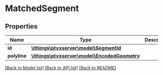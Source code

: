 # MatchedSegment

## Properties
Name | Type | Description | Notes
------------ | ------------- | ------------- | -------------
**id** | [**\ithings\ptvxserver\model\SegmentId**](SegmentId.md) |  | 
**polyline** | [**\ithings\ptvxserver\model\EncodedGeometry**](EncodedGeometry.md) |  | 

[[Back to Model list]](../../README.md#documentation-for-models) [[Back to API list]](../../README.md#documentation-for-api-endpoints) [[Back to README]](../../README.md)

